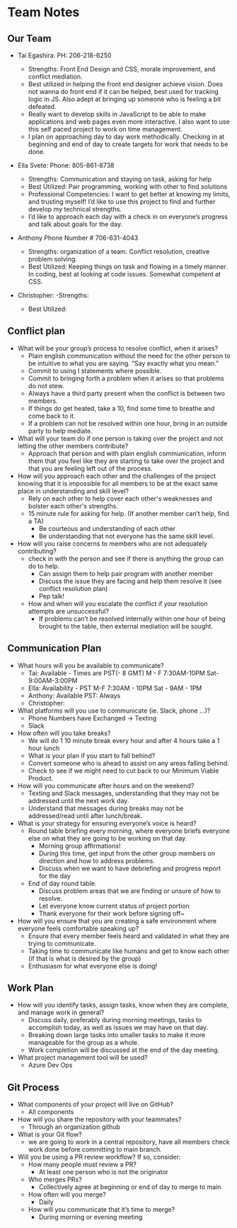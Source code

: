 # Team Notes

## Our Team

- Tai Egashira: PH: 206-218-6250
  - Strengths: Front End Design and CSS, morale improvement, and conflict mediation. 
  - Best utilized in helping the front end designer achieve vision. Does not wanna do front end if it can be helped, best used for tracking logic in JS. Also adept at bringing up someone who is feeling a bit defeated.
  - Really want to develop skills in JavaScript to be able to make applications and web pages even more interactive. I also want to use this self paced project to work on time management. 
  - I plan on approaching day to day work methodically. Checking in at beginning and end of day to create targets for work that needs to be done. 

- Ella Svete: Phone: 805-861-8738
  - Strengths: Communication and staying on task, asking for help
  - Best Utilized: Pair programming, working with other to find solutions
  - Professional Competencies: I want to get better at knowing my limits, and trusting myself! I’d like to use this project to find and further develop my technical strengths.
  - I’d like to approach each day with a check in on everyone’s progress and talk about goals for the day. 

- Anthony  Phone Number # 706-631-4043
  - Strengths: organization of a team. Conflict resolution, creative problem solving. 
  - Best Utilized: Keeping things on task and flowing in a timely manner. In coding, best at  looking at code issues. Somewhat competent at CSS. 

- Christopher:
  -Strengths:
  - Best Utilized:

## Conflict plan

- What will be your group’s process to resolve conflict, when it arises?
  - Plain english communication without the need for the other person to be intuitive to what you are saying. “Say exactly what you mean.” 
  - Commit to using I statements where possible. 
  - Commit to bringing forth a problem when it arises so that problems do not stew. 
  - Always have a third party present when the conflict is between two members. 
  - If things do get heated, take a 10, find some time to breathe and come back to it.
  - If a problem can not be resolved within one hour, bring in an outside party to help mediate.
- What will your team do if one person is taking over the project and not letting the other members contribute?
  - Approach that person and with plain english communication, inform them that you feel like they are starting to take over the project and that you are feeling left out of the process. 
- How will you approach each other and the challenges of the project knowing that it is impossible for all members to be at the exact same place in understanding and skill level?
  - Rely on each other to help cover each other's weaknesses and bolster each other's strengths. 
  - 15 minute rule for asking for help. (If another member can’t help, find a TA)
    - Be courteous and understanding of each other
    - Be understanding that not everyone has the same skill level. 
- How will you raise concerns to members who are not adequately contributing?
  - check in with the person and see if there is anything the group can do to help. 
    - Can assign them to help pair program with another member
    - Discuss the issue they are facing and help them resolve it (see conflict resolution plan)
    - Pep talk! 
  - How and when will you escalate the conflict if your resolution attempts are unsuccessful?
    - If problems can’t be resolved internally within one hour of being brought to the table, then external mediation will be sought.

## Communication Plan

- What hours will you be available to communicate?
  - Tai: Available - Times are PST(- 8 GMT) M - F 7:30AM-10PM  Sat-9:00AM-3:00PM
  - Ella: Availability - PST M-F 7:30AM - 10PM Sat - 9AM - 1PM
  - Anthony: Available  PST: Always
  - Christopher:
- What platforms will you use to communicate (ie. Slack, phone …)?
  - Phone Numbers have Exchanged -> Texting
  - Slack
- How often will you take breaks?
  - We will do 1 10 minute break every hour and after 4 hours take a 1 hour lunch
  - What is your plan if you start to fall behind?
  - Convert someone who is ahead to assist on any areas falling behind.
  - Check to see if we might need to cut back to our Minimum Viable Product.
- How will you communicate after hours and on the weekend?
  - Texting and Slack messages, understanding that they may not be addressed until the next work day. 
  - Understand that messages during breaks may not be addressed/read until after lunch/break.
- What is your strategy for ensuring everyone’s voice is heard?
  - Round table briefing every morning, where everyone briefs everyone else on what they are going to be working on that day. 
    - Morning group affirmations! 
    - During this time, get input from the other group members on direction and how to address problems.
    - Discuss when we want to have debriefing and progress report for the day 
  - End of day round table.
    - Discuss problem areas that we are finding or unsure of how to resolve.
    - Let everyone know current status of project portion
    - Thank everyone for their work before signing off~ 
- How will you ensure that you are creating a safe environment where everyone feels comfortable speaking up?
  - Ensure that every member feels heard and validated in what they are trying to communicate. 
  - Taking time to communicate like humans and get to know each other (if that is what is desired by the group)
  - Enthusiasm for what everyone else is doing!

## Work Plan

- How will you identify tasks, assign tasks, know when they are complete, and manage work in general?	
  - Discuss daily, preferably during morning meetings, tasks to accomplish today, as well  as issues we may have on that day. 
  - Breaking down large tasks into smaller tasks to make it more manageable for the group as a whole.
  - Work completion will be discussed at the end of the day meeting. 
- What project management tool will be used?
  - Azure Dev Ops

## Git Process

- What components of your project will live on GitHub?
  - All components
- How will you share the repository with your teammates?
  - Through an organization github
- What is your Git flow?
  - we are going to work in a central repository, have all members check work done before committing to main branch.
- Will you be using a PR review workflow? If so, consider:
  - How many people must review a PR?
    - At least one person who is not the originator
  - Who merges PRs?
    - Collectively agree at beginning or end of day to merge to main
  - How often will you merge?
    - Daily
  - How will you communicate that it’s time to merge?
    - During morning or evening meeting
